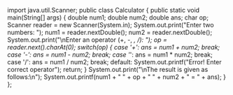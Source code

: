 import java.util.Scanner;
public class Calculator {
   public static void main(String[] args) {
      double num1;
      double num2;
      double ans;
      char op;
      Scanner reader = new Scanner(System.in);
      System.out.print("Enter two numbers: ");
      num1 = reader.nextDouble();
      num2 = reader.nextDouble();
      System.out.print("\nEnter an operator (+, -, *, /): ");
      op = reader.next().charAt(0);
      switch(op) {
         case '+': ans = num1 + num2;
            break;
         case '-': ans = num1 - num2;
            break;
         case '*': ans = num1 * num2;
            break;
         case '/': ans = num1 / num2;
            break;
      default: System.out.printf("Error! Enter correct operator");
         return;
      }
      System.out.print("\nThe result is given as follows:\n");
      System.out.printf(num1 + " " + op + " " + num2 + " = " + ans);
   }
};

<!---
Shivansh909/Shivansh909 is a ✨ special ✨ repository because its `README.md` (this file) appears on your GitHub profile.
You can click the Preview link to take a look at your changes.
--->
